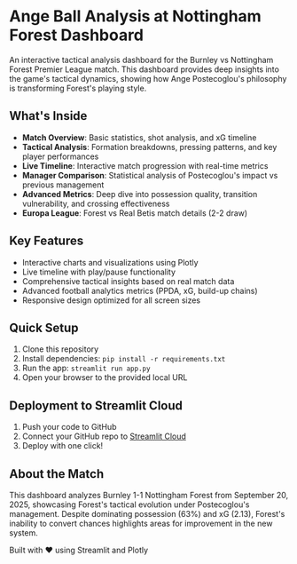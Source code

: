 # Ange Ball Analysis at Nottingham Forest Dashboard

An interactive tactical analysis dashboard for the Burnley vs Nottingham Forest Premier League match. This dashboard provides deep insights into the game's tactical dynamics, showing how Ange Postecoglou's philosophy is transforming Forest's playing style.

## What's Inside

- **Match Overview**: Basic statistics, shot analysis, and xG timeline
- **Tactical Analysis**: Formation breakdowns, pressing patterns, and key player performances  
- **Live Timeline**: Interactive match progression with real-time metrics
- **Manager Comparison**: Statistical analysis of Postecoglou's impact vs previous management
- **Advanced Metrics**: Deep dive into possession quality, transition vulnerability, and crossing effectiveness
-  **Europa League**: Forest vs Real Betis match details (2-2 draw)

## Key Features

- Interactive charts and visualizations using Plotly
- Live timeline with play/pause functionality  
- Comprehensive tactical insights based on real match data
- Advanced football analytics metrics (PPDA, xG, build-up chains)
- Responsive design optimized for all screen sizes

## Quick Setup

1. Clone this repository
2. Install dependencies: `pip install -r requirements.txt`
3. Run the app: `streamlit run app.py`
4. Open your browser to the provided local URL

## Deployment to Streamlit Cloud

1. Push your code to GitHub
2. Connect your GitHub repo to [Streamlit Cloud](https://share.streamlit.io/)
3. Deploy with one click!

## About the Match

This dashboard analyzes Burnley 1-1 Nottingham Forest from September 20, 2025, showcasing Forest's tactical evolution under Postecoglou's management. Despite dominating possession (63%) and xG (2.13), Forest's inability to convert chances highlights areas for improvement in the new system.

Built with ❤️ using Streamlit and Plotly
